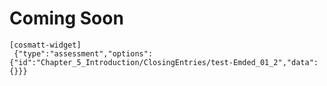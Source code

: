# **Coming Soon**

```
[cosmatt-widget]
 {"type":"assessment","options":{"id":"Chapter_5_Introduction/ClosingEntries/test-Emded_01_2","data":{}}} 
```

